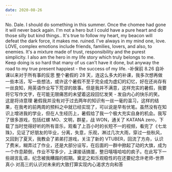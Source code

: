 ```yaml
---
date: 2020-08-26
---
```


No.
Dale.
I should do something in this summer. Once the chomee had gone it will never back again. I'm not a hero but I could have a pure heart and do those silly but kind things.. It's true to follow my heart, my beacon will defeat the dark force, it makes me. ruined. I've always in my mind one, love. LOVE, complex emotions include friends, families, lovers, and also, to enemies. It's a mixture made of trust, responsibility and the purest simplicity. I also am the hero in my life story which truly belongs to me. Keep doing is so hard that many of us can't have it done, but anyway the road to my true present happiest - the success of my life. -补保前
8.26
自补课以来对于所有事的反思
整个暑假的 28 天，连这么多大的补课，我多次想再做一些本活，写一些想法，或许这个暑假不至于完全成为虚幻的幻忆，好在还尚存有一丝良知，用英语作业写下荒谬的故事。但是我并不满意，这样充实的暑假，我要将它写作文字，在可能无限痛苦的未望着这段回忆发笑 - 发自内心的快乐的笑。这是将诗意理
暑假我并没有对于过去两年的知识有一丝一毫的温习，这样的结果，在我考的前两周的预料之中就已经实现了，可以说是早有伏笔。虽然没有在知识上增进我的学业，但在人生经历上，暑假给了我一个极大充实自身的机会。我写了很多游戏，包括红螺 MO、文明，群星，战 WON，通关了 KATANA zero，下载了当时觉得好听的所有音乐，观看了上百小时的长短不一的视频，看完了《七龙珠》，见证了好朋友的毕业，分离，失意，乐观，淋过几次大雨，穿过一些秋风，又回到了夏天，我教会了弟弟打游戏，关注了新的 VTUBER，回流了方舟，认识了费米，糊弄过了作业，还是大部分设写，在后面的一群中掀起了动的大旗，成为一个作息颠倒，作业不写多少，上课接话搞蛋，整日嘻嘻哈哈的疯子。在此写下一些胡言乱语，纪念被我糟蹋的假期。奠定之和乐观稳性的在还要纪念许老师-世界真小 对高三的认识对未来的大致打算实现内心渴求方向和答
